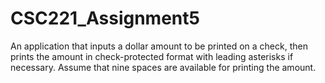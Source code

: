 # CSC221_Assignment5
An application that inputs a dollar amount to be printed on a check, then prints the amount in 
check-protected format with leading asterisks if necessary. Assume that nine spaces are available 
for printing the amount.
